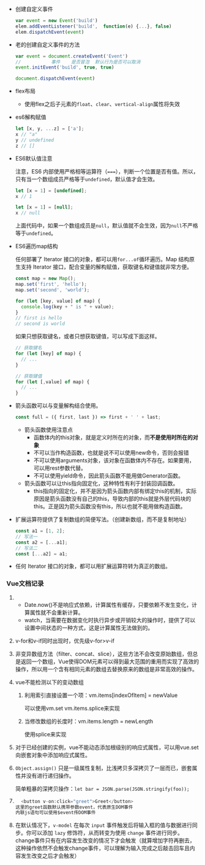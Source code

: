 - 创建自定义事件

  ```javascript
  var event = new Event('build')
  elem.addEventListener('build',  function(e) {...}, false)
  elem.dispatchEvent(event)
  ```

- 老的创建自定义事件的方法

  ```javascript
  var event = document.createEvent('Event')
  //           事件    是否冒泡  默认行为是否可以取消
  event.initEvent('build', true, true)

  document.dispatchEvent(event)

  ```


- flex布局

  - 使用flex之后子元素的`float`、`clear`、`vertical-align`属性将失效

- es6解构赋值

  ```javascript
  let [x, y, ...z] = ['a'];
  x // "a"
  y // undefined
  z // []	
  ```


- ES6默认值注意

  注意，ES6 内部使用严格相等运算符（`===`），判断一个位置是否有值。所以，只有当一个数组成员严格等于`undefined`，默认值才会生效。

  ```javascript
  let [x = 1] = [undefined];
  x // 1

  let [x = 1] = [null];
  x // null

  ```

  上面代码中，如果一个数组成员是`null`，默认值就不会生效，因为`null`不严格等于`undefined`。

- ES6遍历map结构

  任何部署了 Iterator 接口的对象，都可以用`for...of`循环遍历。Map 结构原生支持 Iterator 接口，配合变量的解构赋值，获取键名和键值就非常方便。

  ```javascript
  const map = new Map();
  map.set('first', 'hello');
  map.set('second', 'world');

  for (let [key, value] of map) {
    console.log(key + " is " + value);
  }
  // first is hello
  // second is world

  ```

  如果只想获取键名，或者只想获取键值，可以写成下面这样。

  ```javascript
  // 获取键名
  for (let [key] of map) {
    // ...
  }

  // 获取键值
  for (let [,value] of map) {
    // ...
  }
  ```


- 箭头函数可以与变量解构结合使用。

  ```javascript
  const full = ({ first, last }) => first + ' ' + last;
  ```

  - 箭头函数使用注意点
    - 函数体内的this对象，就是定义时所在的对象，而**不是使用时所在的对象**
    - 不可以当作构造函数，也就是说不可以使用new命令，否则会报错
    - 不可以使用arguments对象，该对象在函数体内不存在。如果要用，可以用rest参数代替。
    - 不可以使用yield命令，因此箭头函数不能用做Generator函数。
  - 箭头函数可以让this指向固定化，这种特性有利于封装回调函数。
    - this指向的固定化，并不是因为箭头函数内部有绑定this的机制，实际原因是箭头函数没有自己的this，导致内部的this就是外层代码块的this。正是因为箭头函数没有this，所以也就不能用做构造函数。

- 扩展运算符提供了复制数组的简便写法。（创建新数组，而不是复制地址）

  ```javascript
  const a1 = [1, 2];
  // 写法一
  const a2 = [...a1];
  // 写法二
  const [...a2] = a1;
  ```

- 任何 Iterator 接口的对象，都可以用扩展运算符转为真正的数组。

### Vue文档记录

1. - Date.now()不是响应式依赖，计算属性有缓存，只要依赖不发生变化，计算属性就不会重新计算。		
   - watch，当需要在数据变化时执行异步或开销较大的操作时，提供了可以设置中间状态的一种方式，这是计算属性无法做到的。

2. v-for和v-if同时出现时，优先级v-for>v-if

3. 非变异数组方法（filter、concat、slice），这些方法不会改变原始数组，但总是返回一个数组，Vue使得DOM元素可以得到最大范围的重用而实现了高效的操作，所以用一个含有相同元素的数组去替换原来的数组是非常高效的操作。

4. vue不能检测以下的变动数组

   1. 利用索引直接设置一个项：vm.items[indexOfItem] = newValue

      可以使用vm.set  vm.items.splice来实现

   2. 当修改数组的长度时：vm.items.length = newLength

      使用splice来实现

5. 对于已经创建的实例，vue不能动态添加根级别的响应式属性，可以用vue.set向嵌套对象中添加响应式属性。

6. `Object.assign()` 只是一级属性复制，比浅拷贝多深拷贝了一层而已，嵌套属性并没有进行递归操作。

   简单粗暴的深拷贝操作：`let bar = JSON.parse(JSON.stringify(foo));`

7. ```javascript
     <button v-on:click="greet">Greet</button>
   这里的greet函数默认携带参数event，代表原生DOM事件
   内联js语句可以使用$event传DOM事件
   ```

8. 在默认情况下，`v-model` 在每次 `input` 事件触发后将输入框的值与数据进行同步。你可以添加 `lazy` 修饰符，从而转变为使用 `change` 事件进行同步。change事件只有在内容发生改变的情况下才会触发（就算增加字符再删去，这种操作依然不会触发change事件，可以理解为输入完成之后敲击回车且内容发生改变之后才会触发）